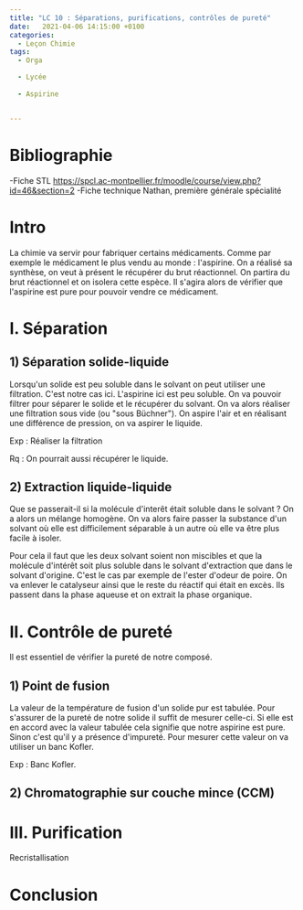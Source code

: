 ```yaml
---
title: "LC 10 : Séparations, purifications, contrôles de pureté"
date:   2021-04-06 14:15:00 +0100
categories:
  - Leçon Chimie
tags:
  - Orga

  - Lycée
  
  - Aspirine


---
```

# Bibliographie 
-Fiche STL https://spcl.ac-montpellier.fr/moodle/course/view.php?id=46&section=2
-Fiche technique Nathan, première générale spécialité
# Intro
La chimie va servir pour fabriquer certains médicaments. Comme par exemple le médicament le plus vendu au monde : l'aspirine. On a réalisé sa synthèse, on veut à présent le récupérer du brut réactionnel.
On partira du brut réactionnel et on isolera cette espèce. Il s'agira alors de vérifier que l'aspirine est pure pour pouvoir vendre ce médicament.


# I. Séparation

## 1) Séparation solide-liquide
Lorsqu'un solide est peu soluble dans le solvant on peut utiliser une filtration. 
C'est notre cas ici. L'aspirine ici est peu soluble. On va pouvoir filtrer pour séparer le solide et le récupérer du solvant. On va alors réaliser une filtration sous vide (ou "sous Büchner"). On aspire l'air et en réalisant une différence de pression, on va aspirer le liquide.

Exp : Réaliser la filtration

Rq : On pourrait aussi récupérer le liquide.

## 2) Extraction liquide-liquide

Que se passerait-il si la molécule d'interêt était soluble dans le solvant ? On a alors un mélange homogène. On va alors faire passer la substance d'un solvant où elle est difficilement séparable à un autre où elle va être plus facile à isoler.

Pour cela il faut que les deux solvant soient non miscibles et que la molécule d'intérêt soit plus soluble dans le solvant d'extraction que dans le solvant d'origine.
C'est le cas par exemple de l'ester d'odeur de poire. On va enlever le catalyseur ainsi que le reste du réactif qui était en excès. Ils passent dans la phase aqueuse et on extrait la phase organique.

# II. Contrôle de pureté
Il est essentiel de vérifier la pureté de notre composé.
## 1) Point de fusion
La valeur de la température de fusion d'un solide pur est tabulée. Pour s'assurer de la pureté de notre solide il suffit de mesurer celle-ci. Si elle est en accord avec la valeur tabulée cela signifie que notre aspirine est pure. Sinon c'est qu'il y a présence d'impureté.
Pour mesurer cette valeur on va utiliser un banc Kofler.

Exp : Banc Kofler.

## 2) Chromatographie sur couche mince (CCM)

# III. Purification

Recristallisation


# Conclusion
